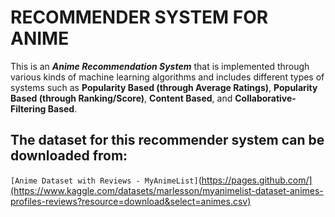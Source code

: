 # RECOMMENDER SYSTEM FOR ANIME
This is an ***Anime Recommendation System*** that is implemented through various kinds of machine learning algorithms and includes different types of systems such as **Popularity Based (through Average Ratings)**, **Popularity Based (through Ranking/Score)**, **Content Based**, and **Collaborative-Filtering Based**.

## The dataset for this recommender system can be downloaded from:

`[Anime Dataset with Reviews - MyAnimeList]`(https://pages.github.com/](https://www.kaggle.com/datasets/marlesson/myanimelist-dataset-animes-profiles-reviews?resource=download&select=animes.csv)
